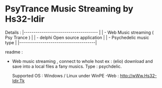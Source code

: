 # PsyTrance Music Streaming by Hs32-Idir

Details :
 |-------------------------------------- |
 | - Web Music streaming ( Psy Trance )  |
 | - delphi Open source application      |
 | - Psychedelic music type              |
 |---------------------------------------| 
   
readme :
  
   - Web music streaming , connect to whole host ex : (elio) 
     download and save into a local files a fany musics.
     Type : psychdelic. 
    
     Supported OS : Windows / Linux under WinPE
     -Web : http://wWw.Hs32-Idir.Tk
